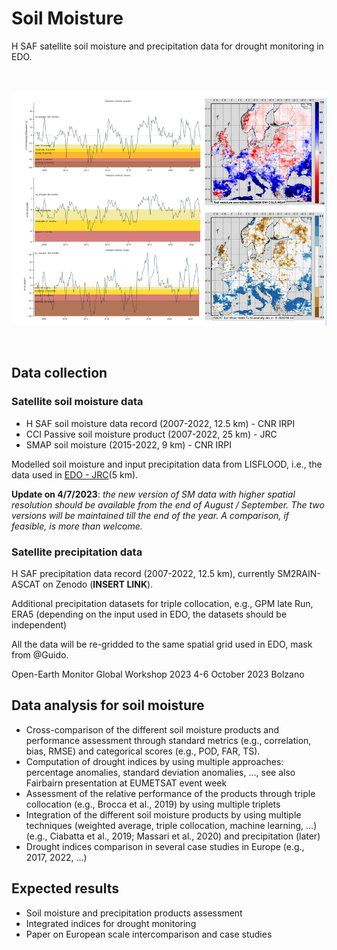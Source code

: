 # Soil Moisture

H SAF satellite soil moisture and precipitation data for drought monitoring in EDO.

<br>

![](./img/soilmoisture.png)

<br>

## Data collection

### Satellite soil moisture data

- H SAF soil moisture data record (2007-2022, 12.5 km) - CNR IRPI
- CCI Passive soil moisture product (2007-2022, 25 km) - JRC
- SMAP soil moisture (2015-2022, 9 km) - CNR IRPI

Modelled soil moisture and input precipitation data from LISFLOOD, i.e., the data used in  [EDO - JRC](https://edo.jrc.ec.europa.eu/gdo/php/index.php?id=2112)(5 km).

**Update on 4/7/2023**: _the new version of SM data with higher spatial resolution should be available from the end of August / September. The two versions will be maintained till the end of the year. A comparison, if feasible, is more than welcome._

### Satellite precipitation data

H SAF precipitation data record (2007-2022, 12.5 km), currently SM2RAIN-ASCAT on Zenodo (**INSERT LINK**).

Additional precipitation datasets for triple collocation, e.g., GPM late Run, ERA5 (depending on the input used in EDO, the datasets should be independent)

All the data will be re-gridded to the same spatial grid used in EDO, mask from @Guido.

Open-Earth Monitor Global Workshop 2023 4-6 October 2023 Bolzano

## Data analysis for soil moisture

- Cross-comparison of the different soil moisture products and performance assessment through standard metrics (e.g., correlation, bias, RMSE) and categorical scores (e.g., POD, FAR, TS).
- Computation of drought indices by using multiple approaches: percentage anomalies, standard deviation anomalies, …, see also Fairbairn presentation at EUMETSAT event week
- Assessment of the relative performance of the products through triple collocation (e.g., Brocca et al., 2019) by using multiple triplets
- Integration of the different soil moisture products by using multiple techniques (weighted average, triple collocation, machine learning, …) (e.g., Ciabatta et al., 2019; Massari et al., 2020) and precipitation (later)
- Drought indices comparison in several case studies in Europe (e.g., 2017, 2022, …)

## Expected results

- Soil moisture and precipitation products assessment
- Integrated indices for drought monitoring
- Paper on European scale intercomparison and case studies


